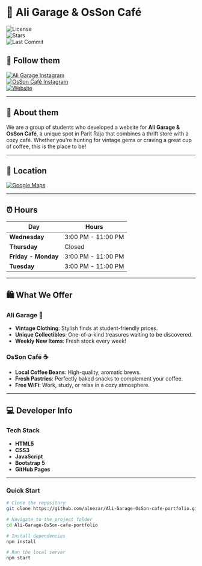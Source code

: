 # 🏪 Ali Garage & OsSon Café  

![License](https://img.shields.io/badge/license-MIT-blue.svg)  
![Stars](https://img.shields.io/github/stars/alnezar/Ali-Garage-OsSon-cafe-portfolio)  
![Last Commit](https://img.shields.io/github/last-commit/alnezar/Ali-Garage-OsSon-cafe-portfolio)  

## 📱 Follow them

[![Ali Garage Instagram](https://img.shields.io/badge/Ali_Garage-E4405F?style=for-the-badge&logo=instagram&logoColor=white)](https://www.instagram.com/aligarage_)  
[![OsSon Café Instagram](https://img.shields.io/badge/OsSon_Café-E4405F?style=for-the-badge&logo=instagram&logoColor=white)](https://www.instagram.com/ossoncafe)  
[![Website](https://img.shields.io/badge/Visit_Website-000000?style=for-the-badge&logo=About.me&logoColor=white)](https://alnezar.github.io/Ali-Garage-OsSon-cafe-portfolio/)  

---

## 🌟 About them  

We are a group of students who developed a website for **Ali Garage & OsSon Café**, a unique spot in Parit Raja that combines a thrift store with a cozy café. Whether you're hunting for vintage gems or craving a great cup of coffee, this is the place to be!

---

## 📍 Location  

[![Google Maps](https://img.shields.io/badge/View_on-Google_Maps-blue?style=for-the-badge&logo=googlemaps&logoColor=white)](https://www.google.com/maps/place/25a+Tingkat+1,+Jalan+Universiti+4,+86400+Parit+Raja,+Johor,+Malaysia)  




---

## ⏰ Hours  

| Day             | Hours             |  
|------------------|-------------------|  
| **Wednesday**    | 3:00 PM - 11:00 PM |  
| **Thursday**     | Closed            |  
| **Friday - Monday** | 3:00 PM - 11:00 PM |  
| **Tuesday**      | 3:00 PM - 11:00 PM |  

---

## 🛍️ What We Offer  

### **Ali Garage** 🧥  
- **Vintage Clothing**: Stylish finds at student-friendly prices.  
- **Unique Collectibles**: One-of-a-kind treasures waiting to be discovered.  
- **Weekly New Items**: Fresh stock every week!  

### **OsSon Café** ☕  
- **Local Coffee Beans**: High-quality, aromatic brews.  
- **Fresh Pastries**: Perfectly baked snacks to complement your coffee.  
- **Free WiFi**: Work, study, or relax in a cozy atmosphere.  

---

## 💻 Developer Info  

### **Tech Stack**  
- **HTML5**  
- **CSS3**  
- **JavaScript**  
- **Bootstrap 5**  
- **GitHub Pages**  

---

### **Quick Start**  
```bash
# Clone the repository
git clone https://github.com/alnezar/Ali-Garage-OsSon-cafe-portfolio.git

# Navigate to the project folder
cd Ali-Garage-OsSon-cafe-portfolio

# Install dependencies
npm install

# Run the local server
npm start
